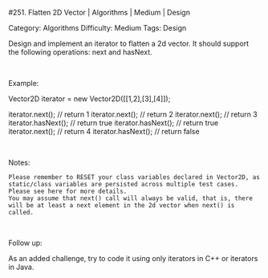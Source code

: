 #251. Flatten 2D Vector | Algorithms | Medium | Design

Category: Algorithms
Difficulty: Medium
Tags: Design

Design and implement an iterator to flatten a 2d vector. It should support the following operations: next and hasNext.

 

Example:


Vector2D iterator = new Vector2D([[1,2],[3],[4]]);

iterator.next(); // return 1
iterator.next(); // return 2
iterator.next(); // return 3
iterator.hasNext(); // return true
iterator.hasNext(); // return true
iterator.next(); // return 4
iterator.hasNext(); // return false


 

Notes:


	Please remember to RESET your class variables declared in Vector2D, as static/class variables are persisted across multiple test cases. Please see here for more details.
	You may assume that next() call will always be valid, that is, there will be at least a next element in the 2d vector when next() is called.


 

Follow up:

As an added challenge, try to code it using only iterators in C++ or iterators in Java.

